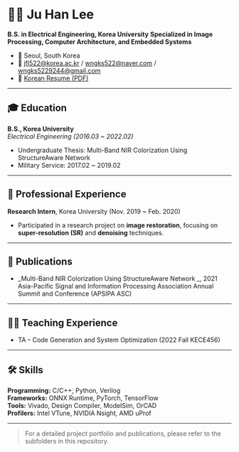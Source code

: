 # 🧑‍💻 Ju Han Lee

**B.S. in Electrical Engineering, Korea University** 
**Specialized in Image Processing, Computer Architecture, and Embedded Systems**

- 📍 Seoul, South Korea  
- 📧 jfl522@korea.ac.kr / wngks522@naver.com / wngks5229244@gmail.com  
- 📄 [Korean Resume (PDF)](./resume_ko.pdf)

---

## 🎓 Education

**B.S., Korea University**  
_Electrical Engineering (2016.03 ~ 2022.02)_  
- Undergraduate Thesis: Multi-Band NIR Colorization Using StructureAware Network
- Military Service: 2017.02 ~ 2019.02

---

## 💼 Professional Experience

**Research Intern**, Korea University (Nov. 2019 ~ Feb. 2020)  
- Participated in a research project on **image restoration**, focusing on **super-resolution (SR)** and **denoising** techniques.

---

## 🧾 Publications

- _Multi-Band NIR Colorization Using StructureAware Network _, 2021 Asia-Pacific Signal and Information Processing Association Annual Summit and Conference (APSIPA ASC)

---

## 👨‍🏫 Teaching Experience

- TA – 	Code Generation and System Optimization (2022 Fall KECE456)

---

## 🛠 Skills

**Programming:** C/C++, Python, Verilog  
**Frameworks:** ONNX Runtime, PyTorch, TensorFlow  
**Tools:** Vivado, Design Compiler, ModelSim, OrCAD  
**Profilers:** Intel VTune, NVIDIA Nsight, AMD uProf  

---

> For a detailed project portfolio and publications, please refer to the subfolders in this repository.
